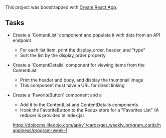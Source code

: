 This project was bootstrapped with [Create React App](https://github.com/facebookincubator/create-react-app).

## Tasks
* Create a 'ContentList' component and populate it with data from an API endpoint
  * For each list item, print the display_order, header, and "type"
  * Sort the list by the display_order property
* Create a 'ContentDetails' component for viewing items from the ContentList
  * Print the header and body, and display the thumbnail image
  * This component must have a URL for direct linking
* Create a 'FavoriteButton' component and a
  * Add it to the ContentList and ContentDetails components
  * Hook the FavoriteButton to the Redux store for a "Favorites List" (A reducer is provided in index.js)


  https://dojocms.lifedojo.com/api/v1/cards/get_weekly_program_cards/happiness/program-week-1